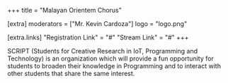 +++
title = "Malayan Orientem Chorus"

[extra]
moderators = ["Mr. Kevin Cardoza"]
logo = "logo.png"

[extra.links]
"Registration Link" = "#"
"Stream Link" = "#"
+++

SCRIPT (Students for Creative Research in IoT, Programming and Technology) is an organization which will provide a fun opportunity for students to broaden their knowledge in Programming and to interact with other students that share the same interest.